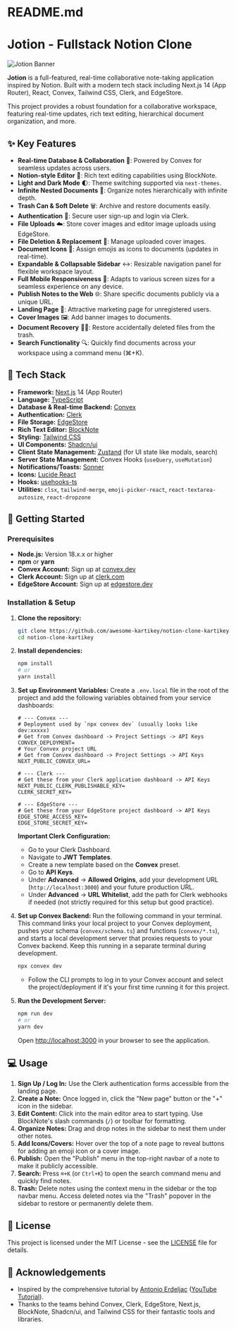 # README.md

# Jotion - Fullstack Notion Clone

![Jotion Banner](https://iamkartikey.vercel.app/project-screenshots/notion-clone-jotion.png)

**Jotion** is a full-featured, real-time collaborative note-taking application inspired by Notion. Built with a modern tech stack including Next.js 14 (App Router), React, Convex, Tailwind CSS, Clerk, and EdgeStore.

This project provides a robust foundation for a collaborative workspace, featuring real-time updates, rich text editing, hierarchical document organization, and more.

## ✨ Key Features

- **Real-time Database & Collaboration** 🔗: Powered by Convex for seamless updates across users.
- **Notion-style Editor** 📝: Rich text editing capabilities using BlockNote.
- **Light and Dark Mode** 🌓: Theme switching supported via `next-themes`.
- **Infinite Nested Documents** 🌲: Organize notes hierarchically with infinite depth.
- **Trash Can & Soft Delete** 🗑️: Archive and restore documents easily.
- **Authentication** 🔐: Secure user sign-up and login via Clerk.
- **File Uploads** ☁️: Store cover images and editor image uploads using EdgeStore.
- **File Deletion & Replacement** 🔄: Manage uploaded cover images.
- **Document Icons** 🌠: Assign emojis as icons to documents (updates in real-time).
- **Expandable & Collapsable Sidebar** ↔️: Resizable navigation panel for flexible workspace layout.
- **Full Mobile Responsiveness** 📱: Adapts to various screen sizes for a seamless experience on any device.
- **Publish Notes to the Web** 🌐: Share specific documents publicly via a unique URL.
- **Landing Page** 🛬: Attractive marketing page for unregistered users.
- **Cover Images** 🖼️: Add banner images to documents.
- **Document Recovery** 🔄📄: Restore accidentally deleted files from the trash.
- **Search Functionality** 🔍: Quickly find documents across your workspace using a command menu (⌘+K).

## 🚀 Tech Stack

- **Framework:** [Next.js](https://nextjs.org/) 14 (App Router)
- **Language:** [TypeScript](https://www.typescriptlang.org/)
- **Database & Real-time Backend:** [Convex](https://convex.dev/)
- **Authentication:** [Clerk](https://clerk.com/)
- **File Storage:** [EdgeStore](https://edgestore.dev/)
- **Rich Text Editor:** [BlockNote](https://www.blocknotejs.org/)
- **Styling:** [Tailwind CSS](https://tailwindcss.com/)
- **UI Components:** [Shadcn/ui](https://ui.shadcn.com/)
- **Client State Management:** [Zustand](https://github.com/pmndrs/zustand) (for UI state like modals, search)
- **Server State Management:** Convex Hooks (`useQuery`, `useMutation`)
- **Notifications/Toasts:** [Sonner](https://sonner.emilkowal.ski/)
- **Icons:** [Lucide React](https://lucide.dev/)
- **Hooks:** [usehooks-ts](https://usehooks-ts.com/)
- **Utilities:** `clsx`, `tailwind-merge`, `emoji-picker-react`, `react-textarea-autosize`, `react-dropzone`

## 🔧 Getting Started

### Prerequisites

- **Node.js:** Version 18.x.x or higher
- **npm** or **yarn**
- **Convex Account:** Sign up at [convex.dev](https://convex.dev)
- **Clerk Account:** Sign up at [clerk.com](https://clerk.com)
- **EdgeStore Account:** Sign up at [edgestore.dev](https://edgestore.dev)

### Installation & Setup

1.  **Clone the repository:**

    ```bash
    git clone https://github.com/awesome-kartikey/notion-clone-kartikey.git # Replace with your repo URL
    cd notion-clone-kartikey
    ```

2.  **Install dependencies:**

    ```bash
    npm install
    # or
    yarn install
    ```

3.  **Set up Environment Variables:**
    Create a `.env.local` file in the root of the project and add the following variables obtained from your service dashboards:

    ```env
    # --- Convex ---
    # Deployment used by `npx convex dev` (usually looks like dev:xxxxx)
    # Get from Convex dashboard -> Project Settings -> API Keys
    CONVEX_DEPLOYMENT=
    # Your Convex project URL
    # Get from Convex dashboard -> Project Settings -> API Keys
    NEXT_PUBLIC_CONVEX_URL=

    # --- Clerk ---
    # Get these from your Clerk application dashboard -> API Keys
    NEXT_PUBLIC_CLERK_PUBLISHABLE_KEY=
    CLERK_SECRET_KEY=

    # --- EdgeStore ---
    # Get these from your EdgeStore project dashboard -> API Keys
    EDGE_STORE_ACCESS_KEY=
    EDGE_STORE_SECRET_KEY=
    ```

    **Important Clerk Configuration:**

    - Go to your Clerk Dashboard.
    - Navigate to **JWT Templates**.
    - Create a new template based on the **Convex** preset.
    - Go to **API Keys**.
    - Under **Advanced** -> **Allowed Origins**, add your development URL (`http://localhost:3000`) and your future production URL.
    - Under **Advanced** -> **URL Whitelist**, add the path for Clerk webhooks if needed (not strictly required for this setup but good practice).

4.  **Set up Convex Backend:**
    Run the following command in your terminal. This command links your local project to your Convex deployment, pushes your schema (`convex/schema.ts`) and functions (`convex/*.ts`), and starts a local development server that proxies requests to your Convex backend. Keep this running in a separate terminal during development.

    ```bash
    npx convex dev
    ```

    - Follow the CLI prompts to log in to your Convex account and select the project/deployment if it's your first time running it for this project.

5.  **Run the Development Server:**

    ```bash
    npm run dev
    # or
    yarn dev
    ```

    Open [http://localhost:3000](http://localhost:3000) in your browser to see the application.

## 💻 Usage

1.  **Sign Up / Log In:** Use the Clerk authentication forms accessible from the landing page.
2.  **Create a Note:** Once logged in, click the "New page" button or the "+" icon in the sidebar.
3.  **Edit Content:** Click into the main editor area to start typing. Use BlockNote's slash commands (`/`) or toolbar for formatting.
4.  **Organize Notes:** Drag and drop notes in the sidebar to nest them under other notes.
5.  **Add Icons/Covers:** Hover over the top of a note page to reveal buttons for adding an emoji icon or a cover image.
6.  **Publish:** Open the "Publish" menu in the top-right navbar of a note to make it publicly accessible.
7.  **Search:** Press `⌘+K` (or `Ctrl+K`) to open the search command menu and quickly find notes.
8.  **Trash:** Delete notes using the context menu in the sidebar or the top navbar menu. Access deleted notes via the "Trash" popover in the sidebar to restore or permanently delete them.

## 📜 License

This project is licensed under the MIT License - see the [LICENSE](LICENSE) file for details.

## 🙏 Acknowledgements

- Inspired by the comprehensive tutorial by [Antonio Erdeljac](https://github.com/AntonioErdeljac) ([YouTube Tutorial](https://www.youtube.com/watch?v=ZbX4Ok9YX94)).
- Thanks to the teams behind Convex, Clerk, EdgeStore, Next.js, BlockNote, Shadcn/ui, and Tailwind CSS for their fantastic tools and libraries.
